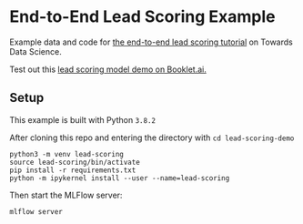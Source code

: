 # End-to-End Lead Scoring Example

Example data and code for [the end-to-end lead scoring tutorial](https://towardsdatascience.com/a-true-end-to-end-ml-example-lead-scoring-f5b52e9a3c80) on Towards Data Science.

Test out this [lead scoring model demo on Booklet.ai.](https://app.booklet.ai/model/lead-scoring)

## Setup

This example is built with Python `3.8.2`

After cloning this repo and entering the directory with `cd lead-scoring-demo`

```
python3 -m venv lead-scoring
source lead-scoring/bin/activate
pip install -r requirements.txt
python -m ipykernel install --user --name=lead-scoring
```

Then start the MLFlow server:

```
mlflow server
```
